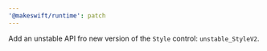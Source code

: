 ```yaml
---
'@makeswift/runtime': patch
---
```


Add an unstable API fro new version of the `Style` control: `unstable_StyleV2`.
